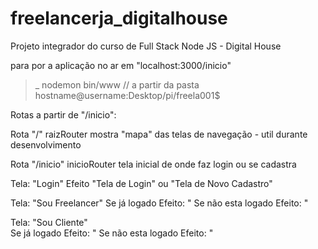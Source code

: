 # freelancerja_digitalhouse
Projeto integrador do curso de Full Stack Node JS - Digital House

para por a aplicação no ar em "localhost:3000/inicio"
>_  nodemon bin/www    // a partir da pasta hostname@username:Desktop/pi/freela001$

Rotas a partir de "/inicio": 

Rota "/"          raizRouter   mostra "mapa" das telas de navegação - util durante desenvolvimento 

Rota "/inicio"  inicioRouter   tela inicial de onde faz login ou se cadastra 




Tela: "Login" 
     Efeito "Tela de Login" ou "Tela de Novo Cadastro"

Tela: "Sou Freelancer"
     Se já logado 
          Efeito: "
     Se não esta logado
          Efeito: "       

Tela: "Sou Cliente"       
     Se já logado 
          Efeito: "
     Se não esta logado
          Efeito: "       

